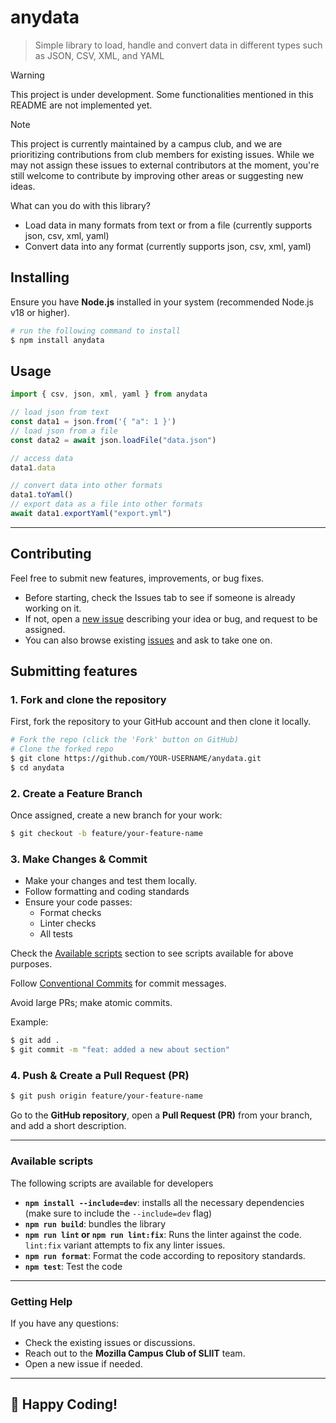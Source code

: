 # anydata

> Simple library to load, handle and convert data in different types such as JSON, CSV, XML, and YAML

> [!WARNING]
> This project is under development. Some functionalities mentioned in this README are not implemented yet.

> [!NOTE]
> This project is currently maintained by a campus club, and we are prioritizing contributions from club members for existing issues. While we may not assign these issues to external contributors at the moment, you're still welcome to contribute by improving other areas or suggesting new ideas.


What can you do with this library?

- Load data in many formats from text or from a file (currently supports json, csv, xml, yaml)
- Convert data into any format (currently supports json, csv, xml, yaml)

## Installing

Ensure you have **Node.js** installed in your system (recommended Node.js v18 or higher).

```sh
# run the following command to install
$ npm install anydata
```

## Usage

```ts
import { csv, json, xml, yaml } from anydata

// load json from text
const data1 = json.from('{ "a": 1 }')
// load json from a file
const data2 = await json.loadFile("data.json")

// access data
data1.data

// convert data into other formats
data1.toYaml()
// export data as a file into other formats
await data1.exportYaml("export.yml")

```

---

## Contributing

Feel free to submit new features, improvements, or bug fixes.

- Before starting, check the Issues tab to see if someone is already working on it.
- If not, open a [new issue](https://github.com/Mozilla-Campus-Club-of-SLIIT/anydata/issues/new) describing your idea or bug, and request to be assigned.
- You can also browse existing [issues](https://github.com/Mozilla-Campus-Club-of-SLIIT/anydata/issues) and ask to take one on.

## Submitting features

### 1. Fork and clone the repository

First, fork the repository to your GitHub account and then clone it locally.

```sh
# Fork the repo (click the 'Fork' button on GitHub)
# Clone the forked repo
$ git clone https://github.com/YOUR-USERNAME/anydata.git
$ cd anydata
```

### 2. Create a Feature Branch

Once assigned, create a new branch for your work:

```sh
$ git checkout -b feature/your-feature-name
```

### 3. Make Changes & Commit

- Make your changes and test them locally.
- Follow formatting and coding standards
- Ensure your code passes:
  - Format checks
  - Linter checks
  - All tests

Check the [Available scripts](#available-scripts) section to see scripts available for above purposes.

Follow [Conventional Commits](https://www.conventionalcommits.org/) for commit messages.

Avoid large PRs; make atomic commits.

Example:

```sh
$ git add .
$ git commit -m "feat: added a new about section"
```

### 4. Push & Create a Pull Request (PR)

```sh
$ git push origin feature/your-feature-name
```

Go to the **GitHub repository**, open a **Pull Request (PR)** from your branch, and add a short description.

---

### Available scripts

The following scripts are available for developers

- **`npm install --include=dev`**: installs all the necessary dependencies (make sure to include the `--include=dev` flag)
- **`npm run build`**: bundles the library
- **`npm run lint` or `npm run lint:fix`**: Runs the linter against the code. `lint:fix` variant attempts to fix any linter issues.
- **`npm run format`**: Format the code according to repository standards.
- **`npm test`**: Test the code

---

### Getting Help

If you have any questions:

- Check the existing issues or discussions.
- Reach out to the **Mozilla Campus Club of SLIIT** team.
- Open a new issue if needed.

---

## 🎉 Happy Coding!
